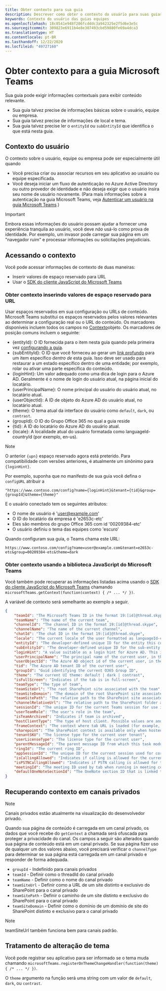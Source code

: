 ```yaml
---
title: Obter contexto para sua guia
description: Descrever como obter o contexto do usuário para suas guias
keywords: Contexto do usuário das guias equipes
ms.openlocfilehash: 18c8541e948f206fcdddc3a942325e2f5d6e3e5c
ms.sourcegitcommit: 309823e6911b4e8e307493cbd59880fe69a4dca3
ms.translationtype: HT
ms.contentlocale: pt-BR
ms.lasthandoff: 12/22/2020
ms.locfileid: "49727160"
---
```

# <a name="get-context-for-your-microsoft-teams-tab"></a>Obter contexto para a guia Microsoft Teams

Sua guia pode exigir informações contextuais para exibir conteúdo relevante.

* Sua guia talvez precise de informações básicas sobre o usuário, equipe ou empresa.
* Sua guia talvez precise de informações de local e tema.
* Sua guia talvez precise ler o `entityId` ou `subEntityId` que identifica o que está nesta guia.

## <a name="user-context"></a>Contexto do usuário

O contexto sobre o usuário, equipe ou empresa pode ser especialmente útil quando

* Você precisa criar ou associar recursos em seu aplicativo ao usuário ou equipe especificada.
* Você deseja iniciar um fluxo de autenticação no Azure Active Directory ou outro provedor de identidade e não deseja exigir que o usuário insira seu nome de usuário novamente. (Para mais informações sobre a autenticação na guia Microsoft Teams, veja [Autenticar um usuário na guia Microsoft Teams](~/concepts/authentication/authentication.md).)

> [!IMPORTANT]
> Embora essas informações do usuário possam ajudar a fornecer uma experiência tranquila ao usuário, você deve *não* usá-lo como prova de identidade. Por exemplo, um invasor pode carregar sua página em um "navegador ruim" e processar informações ou solicitações prejudiciais.

## <a name="accessing-context"></a>Acessando o contexto

Você pode acessar informações de contexto de duas maneiras:

* Inserir valores de espaço reservado para URL
* Usar o [SDK do cliente JavaScript do Microsoft Teams](/javascript/api/overview/msteams-client)

### <a name="getting-context-by-inserting-url-placeholder-values"></a>Obter contexto inserindo valores de espaço reservado para URL

Usar espaços reservados em sua configuração ou URLs de conteúdo. Microsoft Teams substitui os espaços reservados pelos valores relevantes ao determinar a configuração real ou o URL do conteúdo. Os marcadores disponíveis incluem todos os campos no [Contexto](/javascript/api/@microsoft/teams-js/microsoftteams.context?view=msteams-client-js-latest&preserve-view=true)objeto. Os marcadores de posição comuns incluem o seguinte:

* {entityId}: O ID fornecida para o item nesta guia quando pela primeira vez [configurando a guia](~/tabs/how-to/create-tab-pages/configuration-page.md). 
* {subEntityId}: O ID que você forneceu ao gerar um [link profundo](~/concepts/build-and-test/deep-links.md) para um item específico _dentro de_ esta guia. Isso deve ser usado para restaurar a um estado específico dentro de uma entidade; por exemplo, rolar ou ativar uma parte específica do conteúdo.
* {loginHint}: Um valor adequado como uma dica de login para o Azure AD. Geralmente é o nome de login do usuário atual, na página inicial do locatário.
* {userPrincipalName}: O nome principal do usuário do usuário atual, no locatário atual.
* {userObjectId}: A ID de objeto do Azure AD do usuário atual, no locatário atual.
* {theme}: O tema atual da interface do usuário como `default`, `dark`, ou `contrast`.
* {groupId}: O ID do Grupo Office 365 no qual a guia reside
* {tid}: A ID do locatário do Azure AD do usuário atual.
* {locale}: A localidade atual do usuário formatada como languageId-countryId (por exemplo, en-us).

>[!NOTE]
>O anterior `{upn}` espaço reservado agora está preterido. Para compatibilidade com versões anteriores, é atualmente um sinônimo para `{loginHint}`.

Por exemplo, suponha que no manifesto de sua guia você defina o `configURL` atribuir a

`"https://www.contoso.com/config?name={loginHint}&tenant={tid}&group={groupId}&theme={theme}"`

E o usuário conectado tem os seguintes atributos:

* O nome de usuário é 'user@example.com'
* O ID do locatário da empresa é 'e2653c-etc'
* Eles são membros do grupo Office 365 com id '00209384-etc'
* O usuário definiu o tema das equipes como 'escuro'

Quando configuram sua guia, o Teams chama este URL:

`https://www.contoso.com/config?name=user@example.com&tenant=e2653c-etc&group=00209384-etc&theme=dark`

### <a name="getting-context-by-using-the-microsoft-teams-javascript-library"></a>Obter contexto usando a biblioteca JavaScript do Microsoft Teams

Você também pode recuperar as informações listadas acima usando o [SDK do cliente JavaScript do Microsoft Teams](/javascript/api/overview/msteams-client) chamando `microsoftTeams.getContext(function(context) { /* ... */ })`.

A variável de contexto será semelhante ao exemplo a seguir.

```json
{
    "teamId": "The Microsoft Teams ID in the format 19:[id]@thread.skype",
    "teamName": "The name of the current team",
    "channelId": "The channel ID in the format 19:[id]@thread.skype",
    "channelName": "The name of the current channel",
    "chatId": "The chat ID in the format 19:[id]@thread.skype",
    "locale": "The current locale of the user formatted as languageId-countryId (for example, en-us)",
    "entityId": "The developer-defined unique ID for the entity this content points to",
    "subEntityId": "The developer-defined unique ID for the sub-entity this content points to",
    "loginHint": "A value suitable as a login hint for Azure AD. This is usually the login name of the current user, in their home tenant",
    "userPrincipalName": "The principal name of the current user, in the current tenant",
    "userObjectId": "The Azure AD object id of the current user, in the current tenant",
    "tid": "The Azure AD tenant ID of the current user",
    "groupId": "Guid identifying the current O365 Group ID",
    "theme": "The current UI theme: default | dark | contrast",
    "isFullScreen": "Indicates if the tab is in full-screen",
    "teamType": "The type of team",
    "teamSiteUrl": "The root SharePoint site associated with the team",
    "teamSiteDomain": "The domain of the root SharePoint site associated with the team",
    "teamSitePath": "The relative path to the SharePoint site associated with the team",
    "channelRelativeUrl": "The relative path to the SharePoint folder associated with the channel",
    "sessionId": "The unique ID for the current Teams session for use in correlating telemetry data",
    "userTeamRole": "The user's role in the team",
    "isTeamArchived": "Indicates if team is archived",
    "hostClientType": "The type of host client. Possible values are android, ios, web, desktop, rigel",
    "frameContext": "The context where tab URL is loaded (for example, content, task, setting, remove, sidePanel)",
    "sharepoint": "The SharePoint context is available only when hosted in SharePoint",
    "tenantSKU": "The license type for the current user tenant",
    "userLicenseType": "The license type for the current user",
    "parentMessageId": "The parent message ID from which this task module is launched",
    "ringId": "The current ring ID",
    "appSessionId": "The unique ID for the current session used for correlating telemetry data",
    "isCallingAllowed": "Indicates if calling is allowed for the current logged in user",
    "isPSTNCallingAllowed": "Indicates if PSTN calling is allowed for the current logged in user",
    "meetingId": "The meeting ID used by tab when running in meeting context",
    "defaultOneNoteSectionId": "The OneNote section ID that is linked to the channel"
}
```

## <a name="retrieving-context-in-private-channels"></a>Recuperando contexto em canais privados

> [!Note]
> Canais privados estão atualmente na visualização do desenvolvedor privado.

Quando sua página de conteúdo é carregada em um canal privado, os dados que você recebe do `getContext` a chamada será ofuscada para proteger a privacidade do canal. Os campos a seguir são alterados quando sua página de conteúdo está em um canal privado. Se sua página fizer uso de qualquer um dos valores abaixo, você precisará verificar o `channelType` para determinar se sua página está carregada em um canal privado e responder de forma adequada.

* `groupId` - Indefinido para canais privados
* `teamId` - Definir como o threadId do canal privado
* `teamName` - Definir como o nome do canal privado
* `teamSiteUrl` - Definir como a URL de um site distinto e exclusivo do SharePoint para o canal privado
* `teamSitePath` - Definir o caminho de um site distinto e exclusivo do SharePoint para o canal privado
* `teamSiteDomain` - Definir como o domínio de um domínio de site do SharePoint distinto e exclusivo para o canal privado

> [!Note]
>  teamSiteUrl também funciona bem para canais padrão.

## <a name="theme-change-handling"></a>Tratamento de alteração de tema

Você pode registrar seu aplicativo para ser informado se o tema muda chamando `microsoftTeams.registerOnThemeChangeHandler(function(theme) { /* ... */ })`.

O `theme` argumento na função será uma string com um valor de `default`, `dark`, ou `contrast`.
